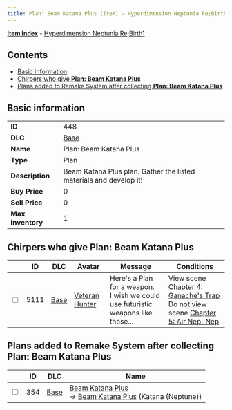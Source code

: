 ```yaml
---
title: Plan: Beam Katana Plus (Item) - Hyperdimension Neptunia Re;Birth1
---
```


[**Item Index**](/neptunia/rb1/item/index.html) - [Hyperdimension Neptunia Re;Birth1](/neptunia/rb1)

## Contents

- [Basic information](#basic-information)
- [Chirpers who give **Plan: Beam Katana Plus**](#chirpers-who-give-plan-beam-katana-plus)
- [Plans added to Remake System after collecting **Plan: Beam Katana Plus**](#plans-added-to-remake-system-after-collecting-plan-beam-katana-plus)
## Basic information

|   |   |
| -- | -- |
| **ID** | 448 |
| **DLC** | [Base](/neptunia/rb1/dlc/1-base.html) |
| **Name** | Plan: Beam Katana Plus |
| **Type** | Plan |
| **Description** | Beam Katana Plus plan. Gather the listed materials and develop it! |
| **Buy Price** | 0 |
| **Sell Price** | 0 |
| **Max inventory** | 1 |


## Chirpers who give **Plan: Beam Katana Plus**

|    | ID | DLC | Avatar | Message | Conditions |
| -- | -- | --- | ------ | ------- | ---------- |
| <input type="checkbox" id="rb1-chirper-event-1-5111" class="trackbox" /> | 5111 | [Base](/neptunia/rb1/dlc/1-base.html) | [Veteran Hunter](/neptunia/rb1/undefined/1-229-veteran-hunter.html) | Here's a Plan for a weapon.<br />I wish we could use futuristic weapons like these... | View scene [Chapter 4: Ganache's Trap](/neptunia/rb1/scene/1-417-chapter-4-ganaches-trap.html)<br />Do not view scene [Chapter 5: Air Nep-Nep](/neptunia/rb1/scene/1-502-chapter-5-air-nep-nep.html) |


## Plans added to Remake System after collecting **Plan: Beam Katana Plus**

|    | ID | DLC | Name |
| -- | -- | --- | ---- |
| <input type="checkbox" id="rb1-remake-1-354" class="trackbox" /> | 354 | [Base](/neptunia/rb1/dlc/1-base.html) | [Beam Katana Plus](/neptunia/rb1/remake/1-354-beam-katana-plus.html)<br /> → [Beam Katana Plus](/neptunia/rb1/item/1-2011-beam-katana-plus.html) (Katana (Neptune)) |
